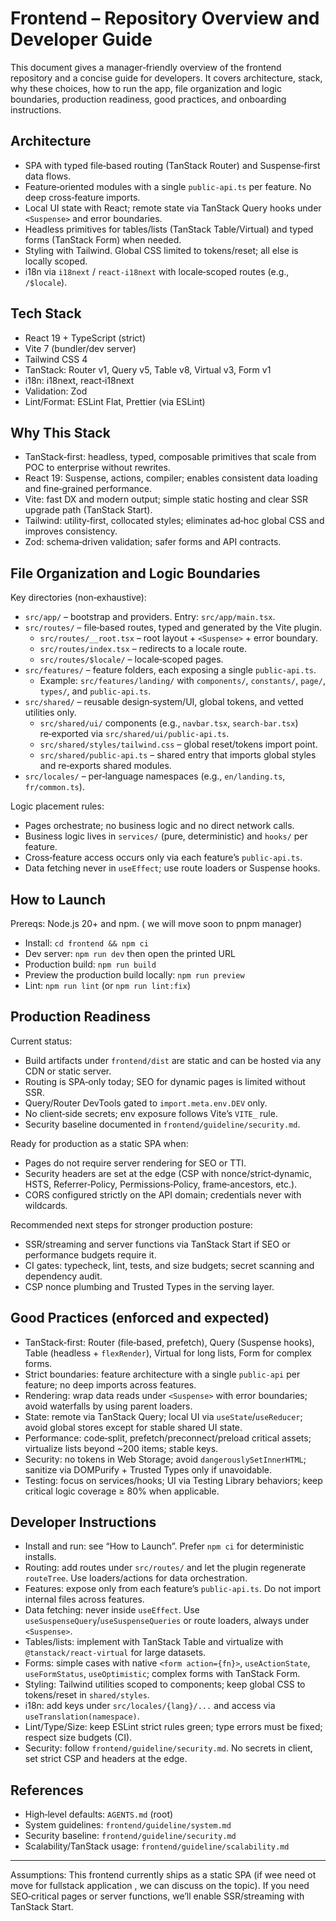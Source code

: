 # Frontend – Repository Overview and Developer Guide

This document gives a manager‑friendly overview of the frontend repository and a concise guide for developers. It covers architecture, stack, why these choices, how to run the app, file organization and logic boundaries, production readiness, good practices, and onboarding instructions.

## Architecture
- SPA with typed file‑based routing (TanStack Router) and Suspense‑first data flows.
- Feature‑oriented modules with a single `public-api.ts` per feature. No deep cross‑feature imports.
- Local UI state with React; remote state via TanStack Query hooks under `<Suspense>` and error boundaries.
- Headless primitives for tables/lists (TanStack Table/Virtual) and typed forms (TanStack Form) when needed.
- Styling with Tailwind. Global CSS limited to tokens/reset; all else is locally scoped.
- i18n via `i18next` / `react-i18next` with locale‑scoped routes (e.g., `/$locale`).

## Tech Stack
- React 19 + TypeScript (strict)
- Vite 7 (bundler/dev server)
- Tailwind CSS 4
- TanStack: Router v1, Query v5, Table v8, Virtual v3, Form v1
- i18n: i18next, react‑i18next
- Validation: Zod
- Lint/Format: ESLint Flat, Prettier (via ESLint)

## Why This Stack
- TanStack‑first: headless, typed, composable primitives that scale from POC to enterprise without rewrites.
- React 19: Suspense, actions, compiler; enables consistent data loading and fine‑grained performance.
- Vite: fast DX and modern output; simple static hosting and clear SSR upgrade path (TanStack Start).
- Tailwind: utility‑first, collocated styles; eliminates ad‑hoc global CSS and improves consistency.
- Zod: schema‑driven validation; safer forms and API contracts.

## File Organization and Logic Boundaries
Key directories (non‑exhaustive):
- `src/app/` – bootstrap and providers. Entry: `src/app/main.tsx`.
- `src/routes/` – file‑based routes, typed and generated by the Vite plugin.
  - `src/routes/__root.tsx` – root layout + `<Suspense>` + error boundary.
  - `src/routes/index.tsx` – redirects to a locale route.
  - `src/routes/$locale/` – locale‑scoped pages.
- `src/features/` – feature folders, each exposing a single `public-api.ts`.
  - Example: `src/features/landing/` with `components/`, `constants/`, `page/`, `types/`, and `public-api.ts`.
- `src/shared/` – reusable design‑system/UI, global tokens, and vetted utilities only.
  - `src/shared/ui/` components (e.g., `navbar.tsx`, `search-bar.tsx`) re‑exported via `src/shared/ui/public-api.ts`.
  - `src/shared/styles/tailwind.css` – global reset/tokens import point.
  - `src/shared/public-api.ts` – shared entry that imports global styles and re‑exports shared modules.
- `src/locales/` – per‑language namespaces (e.g., `en/landing.ts`, `fr/common.ts`).

Logic placement rules:
- Pages orchestrate; no business logic and no direct network calls.
- Business logic lives in `services/` (pure, deterministic) and `hooks/` per feature.
- Cross‑feature access occurs only via each feature’s `public-api.ts`.
- Data fetching never in `useEffect`; use route loaders or Suspense hooks.

## How to Launch
Prereqs: Node.js 20+ and npm. ( we will move soon to pnpm manager)
- Install: `cd frontend && npm ci`
- Dev server: `npm run dev` then open the printed URL
- Production build: `npm run build`
- Preview the production build locally: `npm run preview`
- Lint: `npm run lint` (or `npm run lint:fix`)

## Production Readiness
Current status:
- Build artifacts under `frontend/dist` are static and can be hosted via any CDN or static server.
- Routing is SPA‑only today; SEO for dynamic pages is limited without SSR.
- Query/Router DevTools gated to `import.meta.env.DEV` only.
- No client‑side secrets; env exposure follows Vite’s `VITE_` rule.
- Security baseline documented in `frontend/guideline/security.md`.

Ready for production as a static SPA when:
- Pages do not require server rendering for SEO or TTI.
- Security headers are set at the edge (CSP with nonce/strict‑dynamic, HSTS, Referrer‑Policy, Permissions‑Policy, frame‑ancestors, etc.).
- CORS configured strictly on the API domain; credentials never with wildcards.

Recommended next steps for stronger production posture:
- SSR/streaming and server functions via TanStack Start if SEO or performance budgets require it.
- CI gates: typecheck, lint, tests, and size budgets; secret scanning and dependency audit.
- CSP nonce plumbing and Trusted Types in the serving layer.

## Good Practices (enforced and expected)
- TanStack‑first: Router (file‑based, prefetch), Query (Suspense hooks), Table (headless + `flexRender`), Virtual for long lists, Form for complex forms.
- Strict boundaries: feature architecture with a single `public-api` per feature; no deep imports across features.
- Rendering: wrap data reads under `<Suspense>` with error boundaries; avoid waterfalls by using parent loaders.
- State: remote via TanStack Query; local UI via `useState`/`useReducer`; avoid global stores except for stable shared UI state.
- Performance: code‑split, prefetch/preconnect/preload critical assets; virtualize lists beyond ~200 items; stable keys.
- Security: no tokens in Web Storage; avoid `dangerouslySetInnerHTML`; sanitize via DOMPurify + Trusted Types only if unavoidable.
- Testing: focus on services/hooks; UI via Testing Library behaviors; keep critical logic coverage ≥ 80% when applicable.

## Developer Instructions
- Install and run: see “How to Launch”. Prefer `npm ci` for deterministic installs.
- Routing: add routes under `src/routes/` and let the plugin regenerate `routeTree`. Use loaders/actions for data orchestration.
- Features: expose only from each feature’s `public-api.ts`. Do not import internal files across features.
- Data fetching: never inside `useEffect`. Use `useSuspenseQuery`/`useSuspenseQueries` or route loaders, always under `<Suspense>`.
- Tables/lists: implement with TanStack Table and virtualize with `@tanstack/react-virtual` for large datasets.
- Forms: simple cases with native `<form action={fn}>`, `useActionState`, `useFormStatus`, `useOptimistic`; complex forms with TanStack Form.
- Styling: Tailwind utilities scoped to components; keep global CSS to tokens/reset in `shared/styles`.
- i18n: add keys under `src/locales/{lang}/...` and access via `useTranslation(namespace)`.
- Lint/Type/Size: keep ESLint strict rules green; type errors must be fixed; respect size budgets (CI).
- Security: follow `frontend/guideline/security.md`. No secrets in client, set strict CSP and headers at the edge.

## References
- High‑level defaults: `AGENTS.md` (root)
- System guidelines: `frontend/guideline/system.md`
- Security baseline: `frontend/guideline/security.md`
- Scalability/TanStack usage: `frontend/guideline/scalability.md`

---
Assumptions: This frontend currently ships as a static SPA (if wee need ot move for fullstack application , we can discuss on the topic). If you need SEO‑critical pages or server functions, we’ll enable SSR/streaming with TanStack Start.

